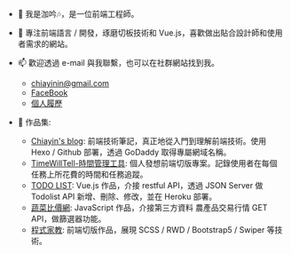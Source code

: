 - 👋 我是泇吟🎶，是一位前端工程師。
- 🌱 專注前端語言 / 開發，琢磨切板技術和 Vue.js，喜歡做出貼合設計師和使用者需求的網站。
- 📫 歡迎透過 e-mail 與我聯繫，也可以在社群網站找到我。
  - chiayinin@gmail.com
  - [FaceBook](https://www.facebook.com/)
  - [個人履歷](https://www.cakeresume.com/flax_gorge)
  
- 🌱 作品集:
  -  [Chiayin's blog](https://chiayinin.com/): 前端技術筆記，真正地從入門到理解前端技術。使用 Hexo / Github 部署，透過 GoDaddy 取得專屬網域名稱。
  -  [TimeWillTell-時間管理工具](https://chiayinin.com/timeWillTell-layout/index.html): 個人發想前端切版專案。記錄使用者在每個任務上所花費的時間和任務追蹤。
  -  [TODO LIST](https://todolist-jsjs.herokuapp.com/): Vue.js 作品，介接 restful API，透過 JSON Server 做 Todolist API 新增、刪除、修改，並在 Heroku 部署。
  -  [蔬菜比價網](https://chiayinin.com/vegetable-parity-js/): JavaScript 作品，介接第三方資料 農產品交易行情 GET API，做篩選器功能。
  -  [程式家教](https://chiayinin.com/layout2022-week006/): 前端切版作品，展現 SCSS / RWD / Bootstrap5 / Swiper 等技術。

<!---
chiayinin/chiayinin is a ✨ special ✨ repository because its `README.md` (this file) appears on your GitHub profile.
You can click the Preview link to take a look at your changes.
--->
